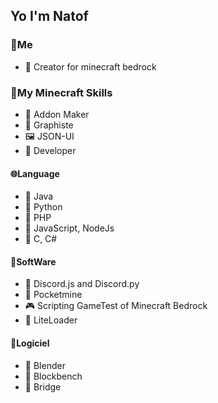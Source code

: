 
<h2>Yo I'm Natof</h2>
<h3>👤Me</h3>

- 🌵 Creator for minecraft bedrock

<h3>🧬My Minecraft Skills</h3>

- 🐸 Addon Maker
- 🎨 Graphiste
- 🖼️ JSON-UI
- 🤖 Developer

<h4>🌐Language</h4>

- 🚨 Java
- 🐍 Python
- 🧰 PHP
- 🧲 JavaScript, NodeJs
- 🥽 C, C#

<h4>🧪SoftWare</h4>

- 🥞 Discord.js and Discord.py
- 🧶 Pocketmine
- 🎮 Scripting GameTest of Minecraft Bedrock
- 🦤 LiteLoader

<h4>🔮Logiciel</h4>

- 🍍 Blender
- 🧩 Blockbench
- 🌉 Bridge
